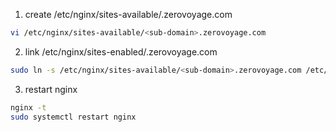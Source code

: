 1. create /etc/nginx/sites-available/<sub-domain>.zerovoyage.com

```bash
vi /etc/nginx/sites-available/<sub-domain>.zerovoyage.com
```

2. link /etc/nginx/sites-enabled/<sub-domain>.zerovoyage.com

```bash
sudo ln -s /etc/nginx/sites-available/<sub-domain>.zerovoyage.com /etc/nginx/sites-enabled/
```

3. restart nginx

```bash
nginx -t
sudo systemctl restart nginx
```
